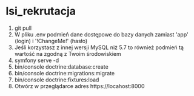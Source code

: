 # lsi_rekrutacja

1. git pull
2. W pliku .env podmień dane dostępowe do bazy danych zamiast 'app' (login) i '!ChangeMe!' (hasło)
3. Jeśli korzystasz z innej wersji MySQL niż 5.7 to również podmień tą wartość na zgodną z Twoim środowiskiem
4. symfony serve -d
5. bin/console doctrine:database:create
6. bin/console doctrine:migrations:migrate
7. bin/console doctrine:fixtures:load
8. Otwórz w przeglądarce adres https://locahost:8000